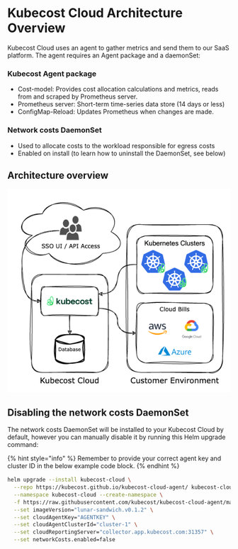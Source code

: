 # Kubecost Cloud Architecture Overview

Kubecost Cloud uses an agent to gather metrics and send them to our SaaS platform. The agent requires an Agent package and a daemonSet:

### Kubecost Agent package

* Cost-model: Provides cost allocation calculations and metrics, reads from and scraped by Prometheus server.
* Prometheus server: Short-term time-series data store (14 days or less)
* ConfigMap-Reload: Updates Prometheus when changes are made.&#x20;

### Network costs DaemonSet

* Used to allocate costs to the workload responsible for egress costs
* Enabled on install (to learn how to uninstall the DaemonSet, see below)

## Architecture overview

![Kubecost Cloud architecture diagram](/images/cloudarchitecture.png)

## Disabling the network costs DaemonSet

The network costs DaemonSet will be installed to your Kubecost Cloud by default, however you can manually disable it by running this Helm upgrade command:

{% hint style="info" %}
Remember to provide your correct agent key and cluster ID in the below example code block.
{% endhint %}

```bash
helm upgrade --install kubecost-cloud \
  --repo https://kubecost.github.io/kubecost-cloud-agent/ kubecost-cloud-agent \
  --namespace kubecost-cloud --create-namespace \
  -f https://raw.githubusercontent.com/kubecost/kubecost-cloud-agent/main/values-cloud-agent.yaml \
  --set imageVersion="lunar-sandwich.v0.1.2" \
  --set cloudAgentKey="AGENTKEY" \
  --set cloudAgentClusterId="cluster-1" \
  --set cloudReportingServer="collector.app.kubecost.com:31357" \
  --set networkCosts.enabled=false
```
